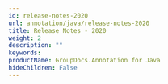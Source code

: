```yaml
---
id: release-notes-2020
url: annotation/java/release-notes-2020
title: Release Notes - 2020
weight: 2
description: ""
keywords: 
productName: GroupDocs.Annotation for Java
hideChildren: False
---
```

